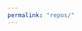 ```yaml
---
permalink: "repos/"
---
```


<script>
  window.location.replace("https://github.com/orgs/DM-GY-9103-2024F-H/repositories");
</script>
